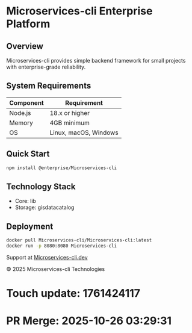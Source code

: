 # Microservices-cli Enterprise Platform

## Overview

Microservices-cli provides simple backend framework for small projects with enterprise-grade reliability.

## System Requirements

| Component | Requirement |
|-----------|-------------|
| Node.js | 18.x or higher |
| Memory | 4GB minimum |
| OS | Linux, macOS, Windows |

## Quick Start

```bash
npm install @enterprise/Microservices-cli
```

## Technology Stack

- Core: lib
- Storage: gisdatacatalog

## Deployment

```bash
docker pull Microservices-cli/Microservices-cli:latest
docker run -p 8080:8080 Microservices-cli
```

Support at [Microservices-cli.dev](https://Microservices-cli.dev)

© 2025 Microservices-cli Technologies

# Touch update: 1761424117

# PR Merge: 2025-10-26 03:29:31
